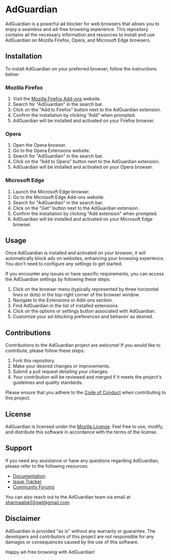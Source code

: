 # AdGuardian

AdGuardian is a powerful ad blocker for web browsers that allows you to enjoy a seamless and ad-free browsing experience. This repository contains all the necessary information and resources to install and use AdGuardian on Mozilla Firefox, Opera, and Microsoft Edge browsers.

## Installation

To install AdGuardian on your preferred browser, follow the instructions below:

### Mozilla Firefox

1. Visit the [Mozilla Firefox Add-ons](https://addons.mozilla.org/) website.
2. Search for "AdGuardian" in the search bar.
3. Click on the "Add to Firefox" button next to the AdGuardian extension.
4. Confirm the installation by clicking "Add" when prompted.
5. AdGuardian will be installed and activated on your Firefox browser.

### Opera

1. Open the Opera browser.
2. Go to the Opera Extensions website.
3. Search for "AdGuardian" in the search bar.
4. Click on the "Add to Opera" button next to the AdGuardian extension.
5. AdGuardian will be installed and activated on your Opera browser.

### Microsoft Edge

1. Launch the Microsoft Edge browser.
2. Go to the Microsoft Edge Add-ons website.
3. Search for "AdGuardian" in the search bar.
4. Click on the "Get" button next to the AdGuardian extension.
5. Confirm the installation by clicking "Add extension" when prompted.
6. AdGuardian will be installed and activated on your Microsoft Edge browser.

## Usage

Once AdGuardian is installed and activated on your browser, it will automatically block ads on websites, enhancing your browsing experience. You don't need to configure any settings to get started.

If you encounter any issues or have specific requirements, you can access the AdGuardian settings by following these steps:

1. Click on the browser menu (typically represented by three horizontal lines or dots) in the top-right corner of the browser window.
2. Navigate to the Extensions or Add-ons section.
3. Find AdGuardian in the list of installed extensions.
4. Click on the options or settings button associated with AdGuardian.
5. Customize your ad-blocking preferences and behavior as desired.

## Contributions

Contributions to the AdGuardian project are welcome! If you would like to contribute, please follow these steps:

1. Fork this repository.
2. Make your desired changes or improvements.
3. Submit a pull request detailing your changes.
4. Your contribution will be reviewed and merged if it meets the project's guidelines and quality standards.

Please ensure that you adhere to the [Code of Conduct](CODE_OF_CONDUCT.md) when contributing to this project.

## License

AdGuardian is licensed under the [Mozilla License](LICENSE). Feel free to use, modify, and distribute this software in accordance with the terms of the license.

## Support

If you need any assistance or have any questions regarding AdGuardian, please refer to the following resources:

- [Documentation](https://github.com/alok-2002/Adguardian)
- [Issue Tracker](https://github.com/alok-2002/adguardian/issues)
- [Community Forums](https://soulfulscribbles.tech)

You can also reach out to the AdGuardian team via email at [sharmaalok02gwl@gmail.com](mailto:sharmaalok02gwl@gmail.com).

## Disclaimer

AdGuardian is provided "as is" without any warranty or guarantee. The developers and contributors of this project are not responsible for any damages or consequences caused by the use of this software.

Happy ad-free browsing with AdGuardian!
